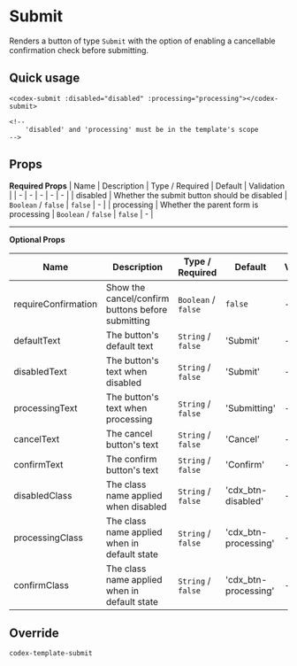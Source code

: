 # Submit

Renders a button of type `Submit` with the option of enabling a cancellable confirmation check before submitting.

## Quick usage

```vue
<codex-submit :disabled="disabled" :processing="processing"></codex-submit>

<!-- 
	'disabled' and 'processing' must be in the template's scope
-->
```

## Props
**Required Props**
| Name | Description | Type / Required | Default | Validation |
| - | - | - | - | - |
| disabled | Whether the submit button should be disabled | `Boolean` / `false` | `false` | - |
| processing | Whether the parent form is processing | `Boolean` / `false` | `false` | - |
  
---
**Optional Props**

| Name | Description | Type / Required | Default | Validation |
| - | - | - | - | - |
| requireConfirmation | Show the cancel/confirm buttons before submitting | `Boolean` / `false` | `false` | - |
| defaultText | The button's default text | `String` / `false` | 'Submit' | - |
| disabledText | The button's text when disabled | `String` / `false` | 'Submit' | - |
| processingText | The button's text when processing | `String` / `false` | 'Submitting' | - |
| cancelText | The cancel button's text | `String` / `false` | 'Cancel' | - |
| confirmText | The confirm button's text | `String` / `false` | 'Confirm' | - |
| disabledClass | The class name applied when disabled | `String` / `false` | 'cdx_btn-disabled' | - |
| processingClass | The class name applied when in default state | `String` / `false` | 'cdx_btn-processing' | - |
| confirmClass | The class name applied when in default state | `String` / `false` | 'cdx_btn-processing' | - |



## Override

`
codex-template-submit
`

